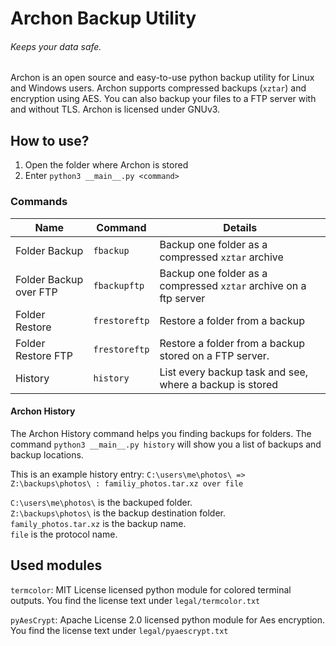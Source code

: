# Archon Backup Utility
###### Keeps your data safe.
Archon is an open source and easy-to-use python backup utility for Linux and Windows users. Archon supports compressed backups (`xztar`) and encryption using AES. You can also backup your files to a FTP server with and without TLS. Archon is licensed under GNUv3.
## How to use?
1. Open the folder where Archon is stored
2. Enter `python3 __main__.py <command>`
### Commands
|Name|Command|Details|
|--|--|--|
|Folder Backup|`fbackup`|Backup one folder as a compressed `xztar` archive|
|Folder Backup over FTP|`fbackupftp`|Backup one folder as a compressed `xztar` archive on a ftp server|
|Folder Restore|`frestoreftp`|Restore a folder from a backup|
|Folder Restore FTP|`frestoreftp`|Restore a folder from a backup stored on a FTP server.
|History|`history`|List every backup task and see, where a backup is stored|
#### Archon History
The Archon History command helps you finding backups for folders. The command `python3 __main__.py history` will show you a list of backups and backup locations.

This is an example history entry:
`C:\users\me\photos\ => Z:\backups\photos\ : familiy_photos.tar.xz over file`

`C:\users\me\photos\` is the backuped folder.  
`Z:\backups\photos\` is the backup destination folder.  
`family_photos.tar.xz` is the backup name.  
`file` is the protocol name.
## Used modules
`termcolor`: MIT License licensed python module for colored terminal outputs. You find the license text under `legal/termcolor.txt`  

`pyAesCrypt`: Apache License 2.0 licensed python module for Aes encryption. You find the license text under `legal/pyaescrypt.txt`
